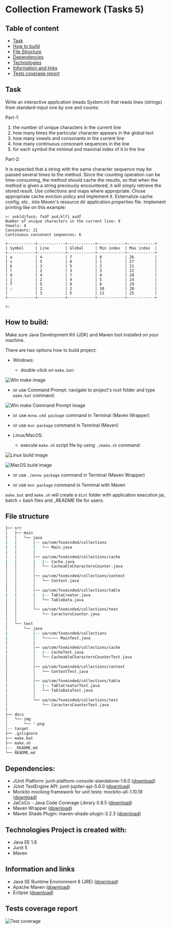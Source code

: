 # Collection Framework (Tasks 5) 
## Table of content  
* [Task](#Task)
* [How to build](#How-to-build)
* [File Structure](#File-structure)
* [Dependencies](#Dependencies)
* [Technologies](#Technologies)
* [Information and links](#Information-and-links)
* [Tests coverage report](#Tests-coverage-report)

## Task  
Write an interactive application (reads System.in) that reads lines (strings) from standard-input one by one and counts:

Part-1:   
1) the number of unique characters in the current line
2) how many times the particular character appears in the global text
3) how many vowels and consonants in the current line
4) how many continuous consonant sequences in the line
5) for each symbol the minimal and maximal index of it in the line

Part-2:

It is expected that a string with the same character sequence may be passed several times to the method. Since the counting operation can be time-consuming, the method should cache the results, so that when the method is given a string previously encountered, it will simply retrieve the stored result. Use collections and maps where appropriate. Chose appropriate cache eviction policy and implement it.
Externalize cache config, etc.. into Maven's resource dir application.properties file.
Implement printing like on this example:
```
>: askldjfask; fsdf asd;klfj asdf
Number of unique characters in the current line: 9
Vowels: 4
Consonants: 21
Continuous consonant sequences: 6

+------------+------------+------------+------------+------------+
| Symbol     | Line       | Global     | Min index  | Max index  |
+------------+------------+------------+------------+------------+
| a          | 4          | 7          | 0          | 26         |
| s          | 5          | 8          | 1          | 27         |
| k          | 3          | 5          | 2          | 21         |
| l          | 2          | 3          | 3          | 22         |
| d          | 4          | 7          | 4          | 28         |
| j          | 2          | 4          | 5          | 24         |
| f          | 5          | 8          | 6          | 29         |
| ;          | 2          | 2          | 10         | 20         |
|            | 3          | 5          | 11         | 25         |
+------------+------------+------------+------------+------------+

>: 
```

## How to build:  
Make sure Java Development Kit (JDK) and Maven tool installed on your machine.

There are two options how to build project:

* Windows:
   
   - double-click on `make.bat`:
  
![Win make image](docs/img/win-make.png)
  
   - or use Command Prompt:  navigate to project's root folder and type `make.bat` command:

![Win make Command Prompt image](docs/img/win-bat-make.png)
      
   - or use `mvnw.cmd package` command in Terminal (Maven Wrapper)
   
   - or use `mvn package` command in Terminal (Maven)
      
* Linux/MacOS:

   - execute `make.sh` script file by using `./make.sh` command:
      
![Linux build image](docs/img/lin-make.png)
      
![MacOS build image](docs/img/mac-make.png)
   
   - or use `./mvnw package` command in Terminal (Maven Wrapper)
   
   - or use `mvn package` command in Terminal with Maven

`make.bat` and `make.sh` will create a `dist` folder with application execution jar, batch + bash files and _README file for users. 

## File structure 
```bash
├── src
│   ├── main
│   │   └── java
|   |       |-- ua/com/foxminded/collections
|   |       |   └── Main.java
|   |       |   
│   │       │── ua/com/foxminded/collections/cache
|   |       |   |-- Cache.java
│   │       │   └── CacheableCharactersCounter.java
│   │       │
│   │       │── ua/com/foxminded/collections/context
│   │       │   └── Context.java
│   │       │
│   │       │── ua/com/foxminded/collections/table
|   |       |   |-- TableCreator.java
│   │       │   └── TableData.java
│   │       │
│   │       └── ua/com/foxminded/collections/text
│   │           └── CaractersCounter.java
│   │           
│   └── test
│       └── java
|           |-- ua/com/foxminded/collections
|           |   └──~~~~ MainTest.java
|           |   
│           │── ua/com/foxminded/collections/cache
|           |   |-- CacheTest.java
│           │   └── CacheableCharactersCounterTest.java
│           │
│           │── ua/com/foxminded/collections/context
│           │   └── ContextTest.java
│           │
│           │── ua/com/foxminded/collections/table
|           |   |-- TableCreatorTest.java
│           │   └── TableDataTest.java
|           │
│           └── ua/com/foxminded/collections/text
│               └── CaractersCounterTest.java
|
├── docs
│   └── img
│       └── *.png
│-- target
├── .gitignore
├── make.bat
├── make.sh
|-- _README.md
└── README.md
```

## Dependencies: 
- JUnit Platform: junit-platform-console-standalone-1.6.0 ([download](https://mvnrepository.com/artifact/org.junit.platform/junit-platform-console-standalone/1.6.0))
- JUnit TestEngine API: junit-jupiter-api-5.6.0 ([download](https://mvnrepository.com/artifact/org.junit.jupiter/junit-jupiter-api/5.6.0))
- Mockito mocking framework for unit tests: mockito-all-1.10.19 ([download](https://mvnrepository.com/artifact/org.mockito/mockito-all/1.10.19))
- JaCoCo - Java Code Coverage Library 0.8.5 ([download](https://mvnrepository.com/artifact/org.jacoco/jacoco-maven-plugin/0.8.5))
- Maven Wrapper ([download](https://mvnrepository.com/artifact/io.takari/maven-wrapper))
- Maven Shade Plugin: maven-shade-plugin-3.2.3 ([download](https://apache.ip-connect.vn.ua/maven/plugins/maven-shade-plugin-3.2.3-source-release.zip))

## Technologies  Project is created with:
* Java EE 1.8
* Junit 5
* Maven

## Information and links 
- Java SE Runtime Environment 8 (JRE) ([download](https://www.oracle.com/technetwork/java/javase/downloads/jre8-downloads-2133155.html))
- Apache Maven ([download](https://maven.apache.org/download.cgi))
- Eclipse ([download](https://www.eclipse.org/downloads/))

## Tests coverage report
  ![Test coverage](docs/img/test-coverage.png)